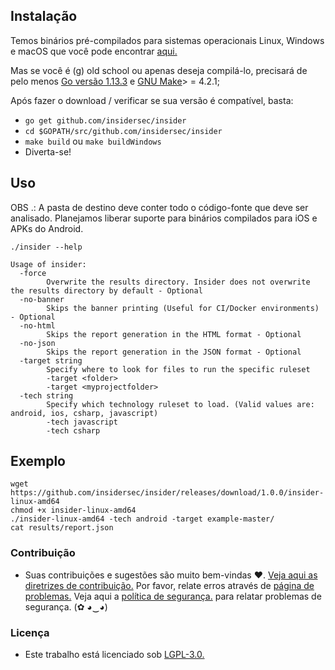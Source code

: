 ## Instalação

Temos binários pré-compilados para sistemas operacionais Linux, Windows e macOS que você pode encontrar [aqui.](https://github.com/insidersec/insider/releases)

Mas se você é (g) old school ou apenas deseja compilá-lo, precisará de pelo menos [Go versão 1.13.3](https://golang.org/dl/) e [GNU Make](https://www.gnu.org/software/make/)> = 4.2.1;

Após fazer o download / verificar se sua versão é compatível, basta:

* `go get github.com/insidersec/insider`
* `cd $GOPATH/src/github.com/insidersec/insider`
* `make build` ou `make buildWindows`
* Diverta-se!

## Uso

OBS .: A pasta de destino deve conter todo o código-fonte que deve ser analisado. Planejamos liberar suporte para binários compilados para iOS e APKs do Android.

````
./insider --help

Usage of insider:
  -force
    	Overwrite the results directory. Insider does not overwrite the results directory by default - Optional
  -no-banner
    	Skips the banner printing (Useful for CI/Docker environments) - Optional
  -no-html
    	Skips the report generation in the HTML format - Optional
  -no-json
    	Skips the report generation in the JSON format - Optional
  -target string
    	Specify where to look for files to run the specific ruleset
        -target <folder>
        -target <myprojectfolder>
  -tech string
    	Specify which technology ruleset to load. (Valid values are: android, ios, csharp, javascript)
        -tech javascript
        -tech csharp
````

## Exemplo

```
wget https://github.com/insidersec/insider/releases/download/1.0.0/insider-linux-amd64
chmod +x insider-linux-amd64
./insider-linux-amd64 -tech android -target example-master/
cat results/report.json
```

### Contribuição

- Suas contribuições e sugestões são muito bem-vindas ♥. [Veja aqui as diretrizes de contribuição.](/.Github/CONTRIBUTING.md) Por favor, relate erros através de [página de problemas.](https://github.com/insidersec/insider/issues) Veja aqui a [política de segurança.](/.Github/SECURITY.md) para relatar problemas de segurança. (✿ ◕‿◕)


### Licença

- Este trabalho está licenciado sob [LGPL-3.0.](/LICENSE.md)
